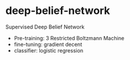 # deep-belief-network
Supervised Deep Belief Network<br>
- Pre-training: 3 Restricted Boltzmann Machine
- fine-tuning: gradient decent
- classifier: logistic regression
